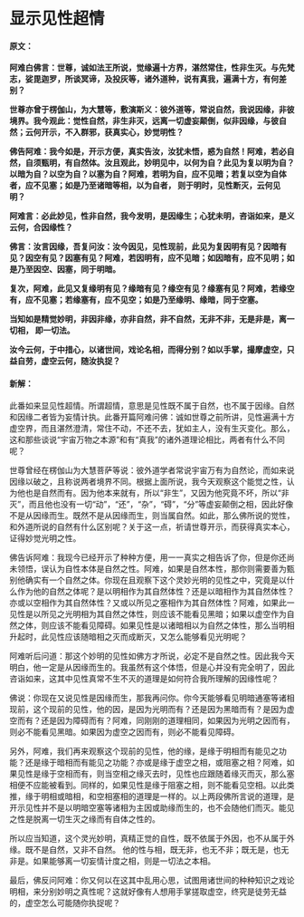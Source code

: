 # 显示见性超情

#### 原文：

**阿难白佛言：世尊，诚如法王所说，觉缘遍十方界，湛然常住，性非生灭。与先梵志，娑毘迦罗，所谈冥谛，及投灰等，诸外道种，说有真我，遍满十方，有何差别？**

**世尊亦曾于楞伽山，为大慧等，敷演斯义：彼外道等，常说自然，我说因缘，非彼境界。我今观此：觉性自然，非生非灭，远离一切虚妄颠倒，似非因缘，与彼自然；云何开示，不入群邪，获真实心，妙觉明性？**

**佛告阿难：我今如是，开示方便，真实告汝，汝犹未悟，惑为自然！阿难，若必自然，自须甄明，有自然体。汝且观此，妙明见中，以何为自？此见为复以明为自？以暗为自？以空为自？以塞为自？阿难，若明为自，应不见暗；若复以空为自体者，应不见塞；如是乃至诸暗等相，以为自者， 则于明时，见性断灭，云何见明？**

**阿难言：必此妙见，性非自然，我今发明，是因缘生；心犹未明，咨诣如来，是义云何，合因缘性？**

**佛言：汝言因缘，吾复问汝：汝今因见，见性现前，此见为复因明有见？因暗有见？因空有见？因塞有见？阿难，若因明有，应不见暗；如因暗有，应不见明；如是乃至因空、因塞，同于明暗。**

**复次，阿难，此见又复缘明有见？缘暗有见？缘空有见？缘塞有见？阿难，若缘空有，应不见塞；若缘塞有，应不见空；如是乃至缘明、缘暗，同于空塞。**

**当知如是精觉妙明，非因非缘，亦非自然，非不自然，无非不非，无是非是，离一切相， 即一切法。**

**汝今云何，于中措心，以诸世间，戏论名相，而得分别？如以手掌，撮摩虚空，只益自劳，虚空云何，随汝执捉？**

#### 新解：

此番如来显见性超情。所谓超情，意思是见性既不属于自然，也不属于因缘。自然和因缘二者皆为妄情计执。此番开篇阿难问佛：诚如世尊之前所讲，见性遍满十方虚空界，而且湛然澄清，常住不动，不还不去，犹如主人，没有生灭变化。那么，这和那些谈说“宇宙万物之本源”和有“真我”的诸外道理论相比，两者有什么不同呢？

世尊曾经在楞伽山为大慧菩萨等说：彼外道学者常说宇宙万有为自然论，而如来说因缘以破之，且称说两者境界不同。根据上面所说，我今天观察这个能觉之性，认为他也是自然而有。因为他本来就有，所以“非生”，又因为他究竟不坏，所以“非灭”，而且他也没有一切“动”，“还”，“杂”，“碍”，“分”等虚妄颠倒之相，因此好像不是从因缘而生。既然不是从因缘而生，则当属自然。如此，那么佛所说的觉性，和外道所说的自然有什么区别呢？关于这一点，祈请世尊开示，而获得真实本心，证得妙觉光明之性。

佛告诉阿难：我现今已经开示了种种方便，用一一真实之相告诉了你，但是你还尚未领悟，误认为自性本体是自然之性。阿难，如果是自然本性，那你则需要善为甄别他确实有一个自然之体。你现在且观察下这个灵妙光明的见性之中，究竟是以什么作为他的自然之体呢？是以明相作为其自然体性？还是以暗相作为其自然体性？亦或以空相作为其自然体性？又或以所见之塞相作为其自然体性？阿难，如果此一见性是以所见之光明相为其自然之体性，则应该不能看见黑暗；如果以虚空作为自然之体，则应该不能看见障碍。如果见性是以诸暗相以为自然之体性，那么当明相升起时，此见性应该随暗相之灭而成断灭，又怎么能够看见光明呢？

阿难听后问道：那这个妙明的见性如佛方才所说，必定不是自然之性。因此我今天明白，他一定是从因缘而生的。我虽然有这个体悟，但是心并没有完全明了，因此
咨诣如来，这其中见性真常不生不灭的道理是如何符合我所理解的因缘性呢？

佛说：你现在又说见性是因缘而生，那我再问你。你今天能够看见明暗通塞等诸相现前，这个现前的见性，他的因，是因为光明而有？还是因为黑暗而有？是因为虚空而有？还是因为障碍而有？阿难，同刚刚的道理相同，如果因为光明之因而有，则必不能看见黑暗。如果因为虚空之因而有，则必不能看见障碍。

另外，阿难，我们再来观察这个现前的见性，他的缘，是缘于明相而有能见之功能？还是缘于暗相而有能见之功能？亦或是缘于虚空之相，或阻塞之相？阿难，如果见性是缘于空相而有，则当空相之缘灭去时，见性也应跟随着缘灭而灭，那么塞相便不应能被看到。同样的，如果见性是缘于阻塞之相，则不能看见空相。以此类推，缘于明相或暗相，和空相塞相的道理是一样的。以上两段佛所言说的道理，是开示见性并不是以明暗空塞等诸相为主因或助缘而生的，也不会随他们而灭。能见之性是脱离一切生灭之缘而有自体之性的。

所以应当知道，这个灵光妙明，真精正觉的自性，既不依属于外因，也不从属于外缘。既不是自然，又非不自然。 他的性与相，既无非，也无不非；既无是，也无非是。如果能够离一切妄情计度之相，则是一切法之本相。

最后，佛反问阿难：你又何以在这其中乱用心思，试图用诸世间的种种知识之戏论明相，来分别妙明之真性呢？这就好像有人想用手掌搓取虚空，终究是徒劳无益的，虚空怎么可能随你执捉呢？
